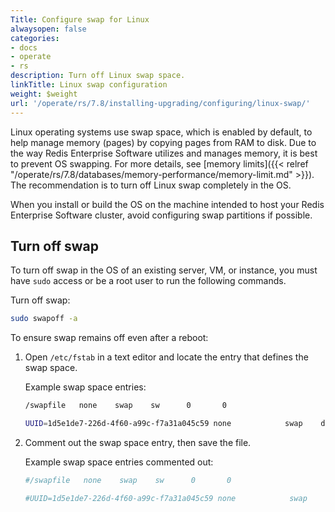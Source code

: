 ```yaml
---
Title: Configure swap for Linux
alwaysopen: false
categories:
- docs
- operate
- rs
description: Turn off Linux swap space.
linkTitle: Linux swap configuration
weight: $weight
url: '/operate/rs/7.8/installing-upgrading/configuring/linux-swap/'
---
```

Linux operating systems use swap space, which is enabled by default, to help manage memory (pages) by
copying pages from RAM to disk. Due to the way Redis Enterprise Software
utilizes and manages memory, it is best to prevent OS swapping. For more details, see [memory limits]({{< relref "/operate/rs/7.8/databases/memory-performance/memory-limit.md" >}}). The
recommendation is to turn off Linux swap completely in the OS.

When you install or build the OS on the machine intended to host your Redis Enterprise Software cluster, avoid configuring swap partitions if possible.

## Turn off swap

To turn off swap in the OS of an existing server, VM, or instance, you
must have `sudo` access or be a root user to run the following commands.

Turn off swap:

```sh
sudo swapoff -a
```

To ensure swap remains off even after a reboot:

1. Open `/etc/fstab` in a text editor and locate the entry that defines the swap space.

    Example swap space entries:

    ```sh
    /swapfile   none    swap    sw      0       0
    ```

    ```sh
    UUID=1d5e1de7-226d-4f60-a99c-f7a31a045c59 none            swap    defaults        0 0
    ```

1. Comment out the swap space entry, then save the file.

    Example swap space entries commented out:

    ```sh
    #/swapfile   none    swap    sw      0       0
    ```

    ```sh
    #UUID=1d5e1de7-226d-4f60-a99c-f7a31a045c59 none            swap    defaults        0 0
    ```
